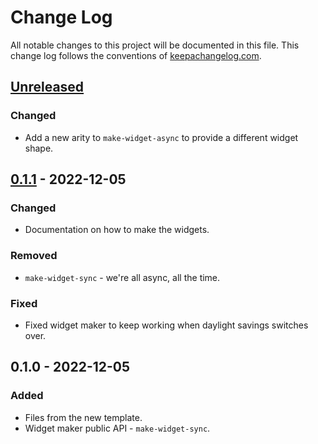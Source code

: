 # Change Log
All notable changes to this project will be documented in this file. This change log follows the conventions of [keepachangelog.com](http://keepachangelog.com/).

## [Unreleased]
### Changed
- Add a new arity to `make-widget-async` to provide a different widget shape.

## [0.1.1] - 2022-12-05
### Changed
- Documentation on how to make the widgets.

### Removed
- `make-widget-sync` - we're all async, all the time.

### Fixed
- Fixed widget maker to keep working when daylight savings switches over.

## 0.1.0 - 2022-12-05
### Added
- Files from the new template.
- Widget maker public API - `make-widget-sync`.

[Unreleased]: https://sourcehost.site/your-name/day05/compare/0.1.1...HEAD
[0.1.1]: https://sourcehost.site/your-name/day05/compare/0.1.0...0.1.1
